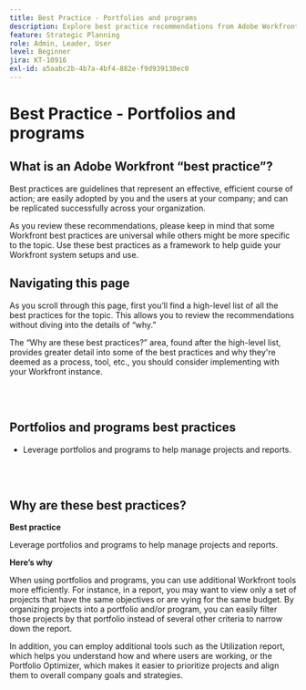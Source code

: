 ```yaml
---
title: Best Practice - Portfolios and programs
description: Explore best practice recommendations from Adobe Workfront experts about setting up, managing, and using portfolios and programs.
feature: Strategic Planning
role: Admin, Leader, User
level: Beginner
jira: KT-10916
exl-id: a5aabc2b-4b7a-4bf4-882e-f9d939130ec0
---
```

# Best Practice - Portfolios and programs

## What is an Adobe Workfront “best practice”? 

Best practices are guidelines that represent an effective, efficient course of action; are easily adopted by you and the users at your company; and can be replicated successfully across your organization. 

As you review these recommendations, please keep in mind that some Workfront best practices are universal while others might be more specific to the topic. Use these best practices as a framework to help guide your Workfront system setups and use.

## Navigating this page 

As you scroll through this page, first you’ll find a high-level list of all the best practices for the topic. This allows you to review the recommendations without diving into the details of “why.” 

The “Why are these best practices?” area, found after the high-level list, provides greater detail into some of the best practices and why they're deemed as a process, tool, etc., you should consider implementing with your Workfront instance. 

</br>
</br>

## Portfolios and programs best practices 

* Leverage portfolios and programs to help manage projects and reports.

</br>
</br>

## Why are these best practices? 

**Best practice**

Leverage portfolios and programs to help manage projects and reports.

**Here’s why**

When using portfolios and programs, you can use additional Workfront tools more efficiently. For instance, in a report, you may want to view only a set of projects that have the same objectives or are vying for the same budget. By organizing projects into a portfolio and/or program, you can easily filter those projects by that portfolio instead of several other criteria to narrow down the report. 

In addition, you can employ additional tools such as the Utilization report, which helps you understand how and where users are working, or the Portfolio Optimizer, which makes it easier to prioritize projects and align them to overall company goals and strategies.
